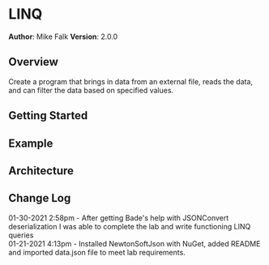 ﻿# LINQ

**Author**: Mike Falk
**Version**: 2.0.0 

## Overview
Create a program that brings in data from an external file, reads the data, and can filter the data based on specified values.

## Getting Started
<!-- What are the steps that a user must take in order to build this app on their own machine and get it running? -->

## Example
<!-- Show them what looks like and how how to use the application.  -->

## Architecture
<!-- Provide a detailed description of the application design. What technologies (languages, libraries, etc) you're using, and any other relevant design information. -->

## Change Log

01-30-2021 2:58pm - After getting Bade's help with JSONConvert deserialization I was able to complete the lab and write functioning LINQ queries  
01-21-2021 4:13pm - Installed NewtonSoftJson with NuGet, added README and imported data.json file to meet lab requirements.